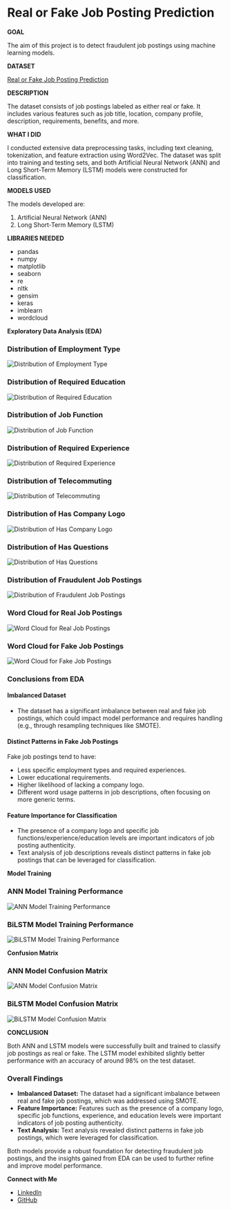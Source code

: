 # Real or Fake Job Posting Prediction

**GOAL**

The aim of this project is to detect fraudulent job postings using machine learning models.

**DATASET**

[Real or Fake Job Posting Prediction
](https://www.kaggle.com/datasets/shivamb/real-or-fake-fake-jobposting-prediction)

**DESCRIPTION**

The dataset consists of job postings labeled as either real or fake. It includes various features such as job title, location, company profile, description, requirements, benefits, and more.

**WHAT I DID**

I conducted extensive data preprocessing tasks, including text cleaning, tokenization, and feature extraction using Word2Vec. The dataset was split into training and testing sets, and both Artificial Neural Network (ANN) and Long Short-Term Memory (LSTM) models were constructed for classification.

**MODELS USED**

The models developed are:

1. Artificial Neural Network (ANN)
2. Long Short-Term Memory (LSTM)

**LIBRARIES NEEDED**

- pandas
- numpy
- matplotlib
- seaborn
- re
- nltk
- gensim
- keras
- imblearn
- wordcloud

**Exploratory Data Analysis (EDA)**

### Distribution of Employment Type
![Distribution of Employment Type](../Images/Distribution_of_employment_type.png)

### Distribution of Required Education
![Distribution of Required Education](../Images/Distribution_of_required_education.png)

### Distribution of Job Function
![Distribution of Job Function](../Images/Distribution_of_function.png)

### Distribution of Required Experience
![Distribution of Required Experience](../Images/Distribution_of_required_experience.png)

### Distribution of Telecommuting
![Distribution of Telecommuting](../Images/Distribution_of_telecommunicating.png)

### Distribution of Has Company Logo
![Distribution of Has Company Logo](../Images/Distribution_of_has_company_logo.png)

### Distribution of Has Questions
![Distribution of Has Questions](../Images/Distribution_of_has_questions.png)

### Distribution of Fraudulent Job Postings
![Distribution of Fraudulent Job Postings](../Images/Distribution_of_fraudulent_job_posting.png)

### Word Cloud for Real Job Postings
![Word Cloud for Real Job Postings](../Images/word_cloud_real.png)

### Word Cloud for Fake Job Postings
![Word Cloud for Fake Job Postings](../Images/word_cloud_fake.png)

### Conclusions from EDA

#### Imbalanced Dataset
- The dataset has a significant imbalance between real and fake job postings, which could impact model performance and requires handling (e.g., through resampling techniques like SMOTE).

#### Distinct Patterns in Fake Job Postings
Fake job postings tend to have:
- Less specific employment types and required experiences.
- Lower educational requirements.
- Higher likelihood of lacking a company logo.
- Different word usage patterns in job descriptions, often focusing on more generic terms.

#### Feature Importance for Classification
- The presence of a company logo and specific job functions/experience/education levels are important indicators of job posting authenticity.
- Text analysis of job descriptions reveals distinct patterns in fake job postings that can be leveraged for classification.

**Model Training**

### ANN Model Training Performance
![ANN Model Training Performance](../Images/ANN.png)

### BiLSTM Model Training Performance
![BiLSTM Model Training Performance](../Images/BiLSTM.png)

**Confusion Matrix**

### ANN Model Confusion Matrix
![ANN Model Confusion Matrix](../Images/ann_cm.png)

### BiLSTM Model Confusion Matrix
![BiLSTM Model Confusion Matrix](../Images/bilstm_cm.png)

**CONCLUSION**

Both ANN and LSTM models were successfully built and trained to classify job postings as real or fake. The LSTM model exhibited slightly better performance with an accuracy of around 98% on the test dataset. 

### Overall Findings
- **Imbalanced Dataset:** The dataset had a significant imbalance between real and fake job postings, which was addressed using SMOTE.
- **Feature Importance:** Features such as the presence of a company logo, specific job functions, experience, and education levels were important indicators of job posting authenticity.
- **Text Analysis:** Text analysis revealed distinct patterns in fake job postings, which were leveraged for classification.

Both models provide a robust foundation for detecting fraudulent job postings, and the insights gained from EDA can be used to further refine and improve model performance.

**Connect with Me**

- [LinkedIn](https://www.linkedin.com/in/barrenkala-veera-venkata-karthik-b58b9a285/)
- [GitHub](https://github.com/Karthik110505)
